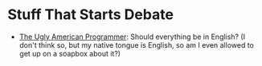 # Stuff That Starts Debate

- [The Ugly American Programmer](http://blog.codinghorror.com/the-ugly-american-programmer/): Should everything be in English? (I don't think so, but my native tongue is English, so am I even allowed to get up on a soapbox about it?)

